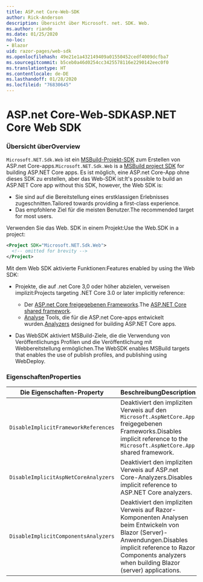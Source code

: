 ```yaml
---
title: ASP.net Core-Web-SDK
author: Rick-Anderson
description: Übersicht über Microsoft. net. SDK. Web.
ms.author: riande
ms.date: 01/25/2020
no-loc:
- Blazor
uid: razor-pages/web-sdk
ms.openlocfilehash: 49e21e1a432149409a01550452cedf4009dcfba7
ms.sourcegitcommit: b5ceb0a46d0254cc3425578116e2290142eec0f0
ms.translationtype: HT
ms.contentlocale: de-DE
ms.lasthandoff: 01/28/2020
ms.locfileid: "76830645"
---
```

# <a name="aspnet-core-web-sdk"></a><span data-ttu-id="a1912-103">ASP.net Core-Web-SDK</span><span class="sxs-lookup"><span data-stu-id="a1912-103">ASP.NET Core Web SDK</span></span>

### <a name="overview"></a><span data-ttu-id="a1912-104">Übersicht über</span><span class="sxs-lookup"><span data-stu-id="a1912-104">Overview</span></span>

<span data-ttu-id="a1912-105">`Microsoft.NET.Sdk.Web` ist ein [MSBuild-Projekt-SDK](https://docs.microsoft.com/visualstudio/msbuild/how-to-use-project-sdk) zum Erstellen von ASP.net Core-apps.</span><span class="sxs-lookup"><span data-stu-id="a1912-105">`Microsoft.NET.Sdk.Web` is a [MSBuild project SDK](https://docs.microsoft.com/visualstudio/msbuild/how-to-use-project-sdk) for building ASP.NET Core apps.</span></span> <span data-ttu-id="a1912-106">Es ist möglich, eine ASP.net Core-App ohne dieses SDK zu erstellen, aber das Web-SDK ist:</span><span class="sxs-lookup"><span data-stu-id="a1912-106">It's possible to build an ASP.NET Core app without this SDK, however, the Web SDK is:</span></span>

* <span data-ttu-id="a1912-107">Sie sind auf die Bereitstellung eines erstklassigen Erlebnisses zugeschnitten.</span><span class="sxs-lookup"><span data-stu-id="a1912-107">Tailored towards providing a first-class experience.</span></span>
* <span data-ttu-id="a1912-108">Das empfohlene Ziel für die meisten Benutzer.</span><span class="sxs-lookup"><span data-stu-id="a1912-108">The recommended target for most users.</span></span>

<span data-ttu-id="a1912-109">Verwenden Sie das Web. SDK in einem Projekt:</span><span class="sxs-lookup"><span data-stu-id="a1912-109">Use the Web.SDK in a project:</span></span>

  ```xml
  <Project SDK="Microsoft.NET.Sdk.Web">
    <!-- omitted for brevity -->
  </Project>
  ```

<span data-ttu-id="a1912-110">Mit dem Web SDK aktivierte Funktionen:</span><span class="sxs-lookup"><span data-stu-id="a1912-110">Features enabled by using the Web SDK:</span></span>

* <span data-ttu-id="a1912-111">Projekte, die auf .net Core 3,0 oder höher abzielen, verweisen implizit:</span><span class="sxs-lookup"><span data-stu-id="a1912-111">Projects targeting .NET Core 3.0 or later implicitly reference:</span></span>

  * <span data-ttu-id="a1912-112">Der [ASP.net Core freigegebenen Frameworks](xref:fundamentals/metapackage-app).</span><span class="sxs-lookup"><span data-stu-id="a1912-112">The [ASP.NET Core shared framework](xref:fundamentals/metapackage-app).</span></span>
  * <span data-ttu-id="a1912-113">[Analyse](/visualstudio/extensibility/getting-started-with-roslyn-analyzers) Tools, die für die ASP.net Core-apps entwickelt wurden.</span><span class="sxs-lookup"><span data-stu-id="a1912-113">[Analyzers](/visualstudio/extensibility/getting-started-with-roslyn-analyzers) designed for building ASP.NET Core apps.</span></span>
* <span data-ttu-id="a1912-114">Das WebSDK aktiviert MSBuild-Ziele, die die Verwendung von Veröffentlichungs Profilen und die Veröffentlichung mit Webbereitstellung ermöglichen.</span><span class="sxs-lookup"><span data-stu-id="a1912-114">The WebSDK enables MSBuild targets that enables the use of publish profiles, and publishing using WebDeploy.</span></span>

### <a name="properties"></a><span data-ttu-id="a1912-115">Eigenschaften</span><span class="sxs-lookup"><span data-stu-id="a1912-115">Properties</span></span>

| <span data-ttu-id="a1912-116">Die Eigenschaften-</span><span class="sxs-lookup"><span data-stu-id="a1912-116">Property</span></span> | <span data-ttu-id="a1912-117">Beschreibung</span><span class="sxs-lookup"><span data-stu-id="a1912-117">Description</span></span> |
| -------- | ----------- |
| `DisableImplicitFrameworkReferences` | <span data-ttu-id="a1912-118">Deaktiviert den impliziten Verweis auf den `Microsoft.AspNetCore.App` freigegebenen Frameworks.</span><span class="sxs-lookup"><span data-stu-id="a1912-118">Disables implicit reference to the `Microsoft.AspNetCore.App` shared framework.</span></span> |
| `DisableImplicitAspNetCoreAnalyzers` | <span data-ttu-id="a1912-119">Deaktiviert den impliziten Verweis auf ASP.net Core-Analyzers.</span><span class="sxs-lookup"><span data-stu-id="a1912-119">Disables implicit reference to ASP.NET Core analyzers.</span></span> |
| `DisableImplicitComponentsAnalyzers` | <span data-ttu-id="a1912-120">Deaktiviert den impliziten Verweis auf Razor-Komponenten Analysen beim Entwickeln von Blazor (Server)-Anwendungen.</span><span class="sxs-lookup"><span data-stu-id="a1912-120">Disables implicit reference to Razor Components analyzers when building Blazor (server) applications.</span></span> |
